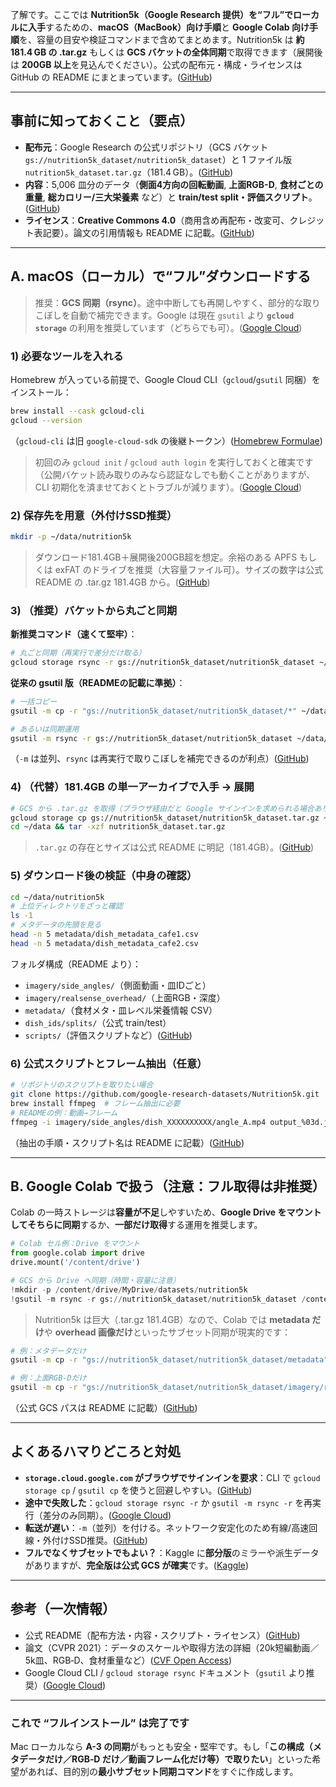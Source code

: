 了解です。ここでは **Nutrition5k（Google Research 提供）を“フル”でローカルに入手**するための、**macOS（MacBook）向け手順**と **Google Colab 向け手順**を、容量の目安や検証コマンドまで含めてまとめます。Nutrition5k は **約181.4 GB の .tar.gz** もしくは **GCS バケットの全体同期**で取得できます（展開後は **200GB 以上**を見込んでください）。公式の配布元・構成・ライセンスは GitHub の README にまとまっています。([GitHub][1])

---

## 事前に知っておくこと（要点）

* **配布元**：Google Research の公式リポジトリ（GCS バケット `gs://nutrition5k_dataset/nutrition5k_dataset`）と 1 ファイル版 `nutrition5k_dataset.tar.gz`（181.4 GB）。([GitHub][1])
* **内容**：5,006 皿分のデータ（**側面4方向の回転動画**, **上面RGB-D**, **食材ごとの重量**, **総カロリー/三大栄養素** など）と **train/test split・評価スクリプト**。([GitHub][1])
* **ライセンス**：**Creative Commons 4.0**（商用含め再配布・改変可、クレジット表記要）。論文の引用情報も README に記載。([GitHub][1])

---

## A. macOS（ローカル）で“フル”ダウンロードする

> 推奨：**GCS 同期（rsync）**。途中中断しても再開しやすく、部分的な取りこぼしを自動で補完できます。Google は現在 `gsutil` より **`gcloud storage`** の利用を推奨しています（どちらでも可）。([Google Cloud][2])

### 1) 必要なツールを入れる

Homebrew が入っている前提で、Google Cloud CLI（`gcloud`/`gsutil` 同梱）をインストール：

```bash
brew install --cask gcloud-cli
gcloud --version
```

（`gcloud-cli` は旧 `google-cloud-sdk` の後継トークン）([Homebrew Formulae][3])

> 初回のみ `gcloud init` / `gcloud auth login` を実行しておくと確実です（公開バケット読み取りのみなら認証なしでも動くことがありますが、CLI 初期化を済ませておくとトラブルが減ります）。([Google Cloud][4])

### 2) 保存先を用意（外付けSSD推奨）

```bash
mkdir -p ~/data/nutrition5k
```

> ダウンロード181.4GB＋展開後200GB超を想定。余裕のある APFS もしくは exFAT のドライブを推奨（大容量ファイル可）。サイズの数字は公式 README の .tar.gz 181.4GB から。([GitHub][1])

### 3) （推奨）バケットから丸ごと同期

**新推奨コマンド（速くて堅牢）**：

```bash
# 丸ごと同期（再実行で差分だけ取る）
gcloud storage rsync -r gs://nutrition5k_dataset/nutrition5k_dataset ~/data/nutrition5k
```

**従来の gsutil 版（READMEの記載に準拠）**：

```bash
# 一括コピー
gsutil -m cp -r "gs://nutrition5k_dataset/nutrition5k_dataset/*" ~/data/nutrition5k

# あるいは同期運用
gsutil -m rsync -r gs://nutrition5k_dataset/nutrition5k_dataset ~/data/nutrition5k
```

（`-m` は並列、`rsync` は再実行で取りこぼしを補完できるのが利点）([GitHub][1])

### 4) （代替）181.4GB の単一アーカイブで入手 → 展開

```bash
# GCS から .tar.gz を取得（ブラウザ経由だと Google サインインを求められる場合あり）
gcloud storage cp gs://nutrition5k_dataset/nutrition5k_dataset.tar.gz ~/data/
cd ~/data && tar -xzf nutrition5k_dataset.tar.gz
```

> `.tar.gz` の存在とサイズは公式 README に明記（181.4GB）。([GitHub][1])

### 5) ダウンロード後の検証（中身の確認）

```bash
cd ~/data/nutrition5k
# 上位ディレクトリをざっと確認
ls -1
# メタデータの先頭を見る
head -n 5 metadata/dish_metadata_cafe1.csv
head -n 5 metadata/dish_metadata_cafe2.csv
```

フォルダ構成（README より）：

* `imagery/side_angles/`（側面動画・皿IDごと）
* `imagery/realsense_overhead/`（上面RGB・深度）
* `metadata/`（食材メタ・皿レベル栄養情報 CSV）
* `dish_ids/splits/`（公式 train/test）
* `scripts/`（評価スクリプトなど）([GitHub][1])

### 6) 公式スクリプトとフレーム抽出（任意）

```bash
# リポジトリのスクリプトを取りたい場合
git clone https://github.com/google-research-datasets/Nutrition5k.git
brew install ffmpeg  # フレーム抽出に必要
# READMEの例：動画→フレーム
ffmpeg -i imagery/side_angles/dish_XXXXXXXXXX/angle_A.mp4 output_%03d.jpeg
```

（抽出の手順・スクリプト名は README に記載）([GitHub][1])

---

## B. Google Colab で扱う（注意：フル取得は非推奨）

Colab の一時ストレージは**容量が不足**しやすいため、**Google Drive をマウントしてそちらに同期**するか、**一部だけ取得**する運用を推奨します。

```python
# Colab セル例：Drive をマウント
from google.colab import drive
drive.mount('/content/drive')

# GCS から Drive へ同期（時間・容量に注意）
!mkdir -p /content/drive/MyDrive/datasets/nutrition5k
!gsutil -m rsync -r gs://nutrition5k_dataset/nutrition5k_dataset /content/drive/MyDrive/datasets/nutrition5k
```

> Nutrition5k は巨大（.tar.gz 181.4GB）なので、Colab では **metadata だけ**や **overhead 画像だけ**といったサブセット同期が現実的です：

```bash
# 例：メタデータだけ
gsutil -m cp -r "gs://nutrition5k_dataset/nutrition5k_dataset/metadata" /content/drive/MyDrive/datasets/nutrition5k/

# 例：上面RGB-Dだけ
gsutil -m cp -r "gs://nutrition5k_dataset/nutrition5k_dataset/imagery/realsense_overhead" /content/drive/MyDrive/datasets/nutrition5k/
```

（公式 GCS パスは README に記載）([GitHub][1])

---

## よくあるハマりどころと対処

* **`storage.cloud.google.com` がブラウザでサインインを要求**：CLI で `gcloud storage cp` / `gsutil cp` を使うと回避しやすい。([GitHub][1])
* **途中で失敗した**：`gcloud storage rsync -r` か `gsutil -m rsync -r` を再実行（差分のみ同期）。([Google Cloud][5])
* **転送が遅い**：`-m`（並列）を付ける。ネットワーク安定化のため有線/高速回線・外付けSSD推奨。([GitHub][1])
* **フルでなくサブセットでもよい？**：Kaggle に**部分版**のミラーや派生データがありますが、**完全版は公式 GCS が確実**です。([Kaggle][6])

---

## 参考（一次情報）

* 公式 README（配布方法・内容・スクリプト・ライセンス）([GitHub][1])
* 論文（CVPR 2021）：データのスケールや取得方法の詳細（20k短編動画／5k皿、RGB‑D、食材重量など）([CVF Open Access][7])
* Google Cloud CLI / `gcloud storage rsync` ドキュメント（`gsutil` より推奨）([Google Cloud][8])

---

### これで “フルインストール” は完了です

Mac ローカルなら **A-3 の同期**がもっとも安全・堅牢です。もし「**この構成（メタデータだけ／RGB‑D だけ／動画フレーム化だけ等）で取りたい**」といった希望があれば、目的別の**最小サブセット同期コマンド**をすぐに作成します。

[1]: https://github.com/google-research-datasets/Nutrition5k "GitHub - google-research-datasets/Nutrition5k: Detailed visual + nutritional data for over 5,000 plates of food."
[2]: https://cloud.google.com/storage/docs/gsutil?utm_source=chatgpt.com "gsutil tool | Cloud Storage"
[3]: https://formulae.brew.sh/cask/gcloud-cli?utm_source=chatgpt.com "gcloud-cli"
[4]: https://cloud.google.com/sdk/docs/install-sdk?utm_source=chatgpt.com "Quickstart: Install the Google Cloud CLI"
[5]: https://cloud.google.com/sdk/gcloud/reference/storage/rsync?utm_source=chatgpt.com "gcloud storage rsync | Google Cloud SDK Documentation"
[6]: https://www.kaggle.com/datasets/zygmuntyt/nutrition5k-dataset-side-angle-images?utm_source=chatgpt.com "Nutrition5k dataset side angle images"
[7]: https://openaccess.thecvf.com/content/CVPR2021/papers/Thames_Nutrition5k_Towards_Automatic_Nutritional_Understanding_of_Generic_Food_CVPR_2021_paper.pdf?utm_source=chatgpt.com "Nutrition5k: Towards Automatic Nutritional Understanding ..."
[8]: https://cloud.google.com/sdk/docs/install?utm_source=chatgpt.com "Install the gcloud CLI | Google Cloud SDK Documentation"
